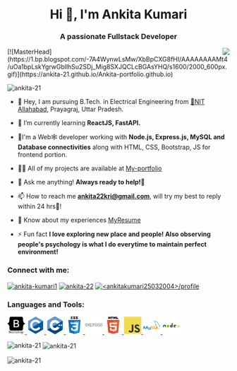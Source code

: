 <h1 align="center">Hi 👋, I'm Ankita Kumari</h1>
<h3 align="center">A passionate Fullstack Developer </h3>
<img align="right"  src = "https://imgur.com/ilzOXDw">
[![MasterHead](https://1.bp.blogspot.com/-7A4WynwLsMw/XbBpCXG8fHI/AAAAAAAAMt4/uOa1bpLskYgrwGbllhSu2SDj_Mig8SXJQCLcBGAsYHQ/s1600/2000_600px.gif)](https://ankita-21.github.io/Ankita-portfolio.github.io)
<p align="left"> <img src="https://komarev.com/ghpvc/?username=ankita-21&label=Profile%20views&color=0e75b6&style=flat" alt="ankita-21" /> </p>

- 🔭 Hey, I am pursuing B.Tech. in Electrical Engineering from [🚀NIT Allahabad](http://www.mnnit.ac.in/), Prayagraj, Uttar Pradesh.

- 🌱 I’m currently learning **ReactJS, FastAPI.**

- 👯I'm a Web🕸 developer working with **Node.js, Express.js, MySQL and Database connectivities** along with HTML, CSS, Bootstrap, JS for frontend portion.

- 👨‍💻 All of my projects are available at [My-portfolio](https://ankita-21.github.io/Ankita-portfolio.github.io/)

- 💬 Ask me anything! **Always ready to help!🤩**

- 📫 How to reach me **ankita22kri@gmail.com**, will try my best to reply within 24 hrs🏁!

- 📄 Know about my experiences [MyResume](https://drive.google.com/file/d/1FRVLdce5iLTMvacFP5T5knMUny7xMawi/view?usp=sharing)

- ⚡ Fun fact **I love exploring new place and people! Also observing people's psychology is what I do everytime to maintain perfect environment!**

<h3 align="left">Connect with me:</h3>
<p align="left">
<a href="https://linkedin.com/in/ankita-kumari1" target="blank"><img align="center" src="https://raw.githubusercontent.com/rahuldkjain/github-profile-readme-generator/master/src/images/icons/Social/linked-in-alt.svg" alt="ankita-kumari1" height="30" width="40" /></a>
<a href="https://www.leetcode.com/ankita-22" target="blank"><img align="center" src="https://raw.githubusercontent.com/rahuldkjain/github-profile-readme-generator/master/src/images/icons/Social/leet-code.svg" alt="ankita-22" height="30" width="40" /></a>
<a href="https://auth.geeksforgeeks.org/user/<ankitakumari25032004>/profile" target="blank"><img align="center" src="https://raw.githubusercontent.com/rahuldkjain/github-profile-readme-generator/master/src/images/icons/Social/geeks-for-geeks.svg" alt="<ankitakumari25032004>/profile" height="30" width="40" /></a>
</p>

<h3 align="left">Languages and Tools:</h3>
<p align="left"> <a href="https://getbootstrap.com" target="_blank" rel="noreferrer"> <img src="https://raw.githubusercontent.com/devicons/devicon/master/icons/bootstrap/bootstrap-plain-wordmark.svg" alt="bootstrap" width="40" height="40"/> </a> <a href="https://www.cprogramming.com/" target="_blank" rel="noreferrer"> <img src="https://raw.githubusercontent.com/devicons/devicon/master/icons/c/c-original.svg" alt="c" width="40" height="40"/> </a> <a href="https://www.w3schools.com/cpp/" target="_blank" rel="noreferrer"> <img src="https://raw.githubusercontent.com/devicons/devicon/master/icons/cplusplus/cplusplus-original.svg" alt="cplusplus" width="40" height="40"/> </a> <a href="https://www.w3schools.com/css/" target="_blank" rel="noreferrer"> <img src="https://raw.githubusercontent.com/devicons/devicon/master/icons/css3/css3-original-wordmark.svg" alt="css3" width="40" height="40"/> </a> <a href="https://expressjs.com" target="_blank" rel="noreferrer"> <img src="https://raw.githubusercontent.com/devicons/devicon/master/icons/express/express-original-wordmark.svg" alt="express" width="40" height="40"/> </a> <a href="https://www.w3.org/html/" target="_blank" rel="noreferrer"> <img src="https://raw.githubusercontent.com/devicons/devicon/master/icons/html5/html5-original-wordmark.svg" alt="html5" width="40" height="40"/> </a> <a href="https://developer.mozilla.org/en-US/docs/Web/JavaScript" target="_blank" rel="noreferrer"> <img src="https://raw.githubusercontent.com/devicons/devicon/master/icons/javascript/javascript-original.svg" alt="javascript" width="40" height="40"/> </a> <a href="https://www.mysql.com/" target="_blank" rel="noreferrer"> <img src="https://raw.githubusercontent.com/devicons/devicon/master/icons/mysql/mysql-original-wordmark.svg" alt="mysql" width="40" height="40"/> </a> <a href="https://nodejs.org" target="_blank" rel="noreferrer"> <img src="https://raw.githubusercontent.com/devicons/devicon/master/icons/nodejs/nodejs-original-wordmark.svg" alt="nodejs" width="40" height="40"/> </a> </p>

<p><img align="left" src="https://github-readme-stats.vercel.app/api/top-langs?username=ankita-21&show_icons=true&locale=en&layout=compact" alt="ankita-21" /></p>

<p>&nbsp;<img align="center" src="https://github-readme-stats.vercel.app/api?username=ankita-21&show_icons=true&locale=en" alt="ankita-21" /></p>

<p><img align="center" src="https://github-readme-streak-stats.herokuapp.com/?user=ankita-21&" alt="ankita-21" /></p>
